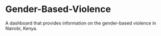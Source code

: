 # Gender-Based-Violence
A dashboard that provides information on the gender-based violence in Nairobi, Kenya.
